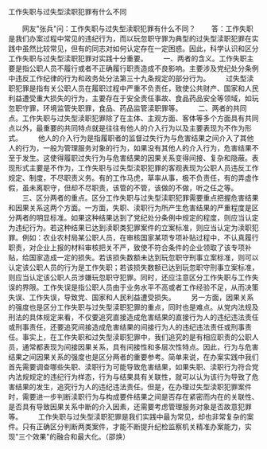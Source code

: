 工作失职与过失型渎职犯罪有什么不同











　　网友"张兵"问：工作失职与过失型渎职犯罪有什么不同？
　　答：工作失职是我们办案过程中常见的违纪行为，而以玩忽职守罪为典型的过失型渎职犯罪在实践中虽然比较常见，但有的同志对如何认定存在一定困惑。因此，科学认识和区分工作失职与过失型渎职犯罪对实践十分重要。
　　一、两者的含义。工作失职主要是指公职人员不履行或者不正确履行职责造成不良影响。主要涉及党纪处分条例中违反工作纪律的行为和政务处分法第三十九条规定的部分行为。
　　过失型渎职犯罪是指有关公职人员在履职过程中严重不负责任，致使公共财产、国家和人民利益遭受重大损失的行为，主要存在于安全责任事故、食品药品安全等领域，如玩忽职守罪，环境监管失职罪，食品、药品监管渎职罪等。
　　二、两者的共同点。工作失职与过失型渎职犯罪除了在主体、主观方面、客体等多个方面具有共同点以外，最重要的共同特点就是往往有他人的介入行为以及主要表现为不作为形式。
　　他人的介入行为是指履职者的监督过失行为与危害结果之间介入了其他人的行为，一般为管理服务对象的行为，如果没有其他人的介入行为，危害结果不至于发生。这使得履职过失行为与危害结果的因果关系变得间接、复杂和隐蔽。表现形式主要是不作为，工作失职与过失型渎职犯罪的客观表现为公职人员违反工作规定、制度，不尽职责义务。有的工作马虎，草率从事，极不负责任，有的弄虚作假，虽未离职守，但却不尽职责，该管的不管，该做的不做，听之任之等。
　　三、区分两者的重点。区分工作失职与过失型渎职犯罪需要重点把握危害结果和因果关系这两个方面。一方面，失职、渎职行为所产生危害结果的严重程度是区分两者的明显标准。如果这种结果达到了党纪处分条例中规定的程度，则应当认定为违纪行为。若这种结果已达到渎职类犯罪案件的立案标准，则应当认定为渎职犯罪。例如：农业农村局某公职人员，在审核国家某项专项补贴过程中，不认真履行职责，对企业上报的材料审核把关不严，致使不符合条件的企业领取了该专项补贴，给国家造成一定的损失。若该损失数额未达到玩忽职守刑事立案标准，则可以认定该公职人员的行为是工作失职；若该损失数额已达到玩忽职守刑事立案标准，则应当认定该公职人员涉嫌玩忽职守犯罪。同时，还应注意区分工作失职与工作失误的界限。工作失误是指公职人员由于业务水平不高或者工作经验不足，从而决策失误、工作失误，导致党、国家和人民利益遭受损失。
　　另一方面，因果关系的强度也是区分工作失职与过失型渎职犯罪的重点，同时也是难点。从党内法规及刑法的具体规定来看，不仅要追究直接造成危害结果的直接行为人的违纪违法责任或刑事责任，还要追究间接造成危害结果的间接行为人的违纪违法责任或刑事责任。事实上，在工作失职和过失型渎职犯罪中，我们追究的是有相应职责的公职人员，通常都表现为间接因果关系，具有间接性和多层次性特点。因此，行为与危害结果之间因果关系的强度也是区分两者的重要参考。简单来说，在办案实践中我们首先需要调查哪些失职、渎职行为可能导致危害结果，如果失职、渎职行为符合党内法规规定的违纪行为样态，行为与结果具有关联性，就可以认为该行为导致了危害结果的发生，追究行为人的违纪违法责任。但是，在办理过失型渎职犯罪案件时，需要进一步判断渎职行为与构成要件结果之间是否存在紧密而内在的关联性、是否具有导致因果关系中断的介入因素，还需要考虑管理服务对象是否故意犯罪等。
　　工作失职与过失型渎职犯罪是我们实践中最为常见，却也非常复杂的案件。只有正确区分判断两类案件，才能不断提升纪检监察机关精准办案能力，实现"三个效果"的融合和最大化。（邵焕）
